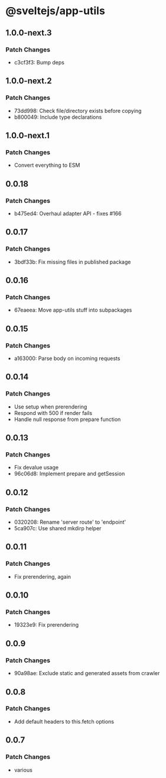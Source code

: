 # @sveltejs/app-utils

## 1.0.0-next.3

### Patch Changes

- c3cf3f3: Bump deps

## 1.0.0-next.2

### Patch Changes

- 73dd998: Check file/directory exists before copying
- b800049: Include type declarations

## 1.0.0-next.1

### Patch Changes

- Convert everything to ESM

## 0.0.18

### Patch Changes

- b475ed4: Overhaul adapter API - fixes #166

## 0.0.17

### Patch Changes

- 3bdf33b: Fix missing files in published package

## 0.0.16

### Patch Changes

- 67eaeea: Move app-utils stuff into subpackages

## 0.0.15

### Patch Changes

- a163000: Parse body on incoming requests

## 0.0.14

### Patch Changes

- Use setup when prerendering
- Respond with 500 if render fails
- Handle null response from prepare function

## 0.0.13

### Patch Changes

- Fix devalue usage
- 96c06d8: Implement prepare and getSession

## 0.0.12

### Patch Changes

- 0320208: Rename 'server route' to 'endpoint'
- 5ca907c: Use shared mkdirp helper

## 0.0.11

### Patch Changes

- Fix prerendering, again

## 0.0.10

### Patch Changes

- 19323e9: Fix prerendering

## 0.0.9

### Patch Changes

- 90a98ae: Exclude static and generated assets from crawler

## 0.0.8

### Patch Changes

- Add default headers to this.fetch options

## 0.0.7

### Patch Changes

- various
